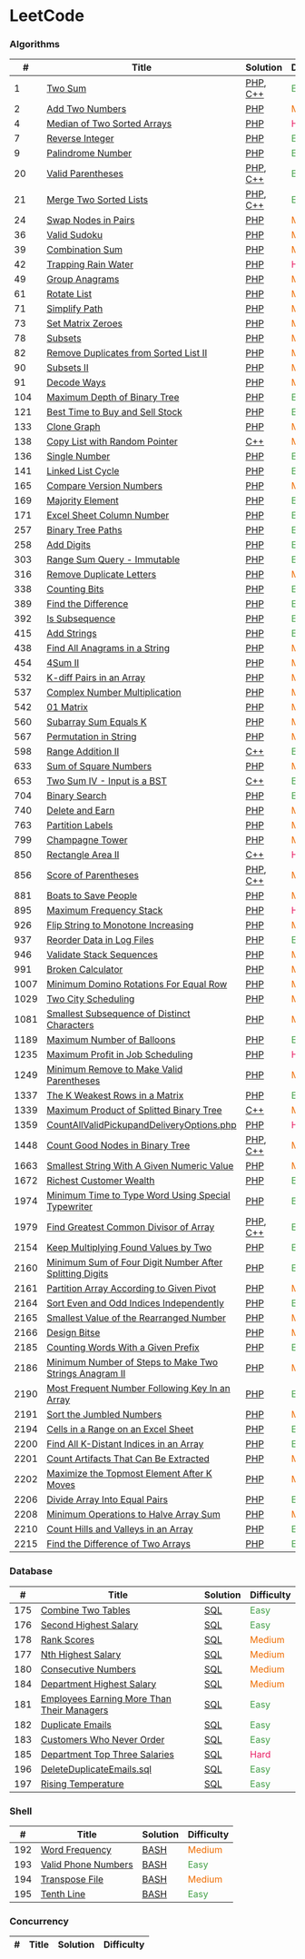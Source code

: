 LeetCode
========

### Algorithms

| #    | Title | Solution | Difficulty |
|------| ----- | -------- | ---------- |
| 1    |[Two Sum](https://leetcode.com/problems/two-sum/) |[PHP](./algorithms/php/1.TwoSum.php), [C++](./algorithms/cpp/1.TwoSum.cpp)|<span style="color: rgb(67, 160, 71)">Easy</span>|
| 2    |[Add Two Numbers](https://leetcode.com/problems/add-two-numbers/) |[PHP](./algorithms/php/2.AddTwoNumbers.php)|<span style="color: rgb(239, 108, 0)">Medium</span>|
| 4    |[Median of Two Sorted Arrays](https://leetcode.com/problems/median-of-two-sorted-arrays/) |[PHP](./algorithms/php/4.MedianofTwoSortedArrays.php)|<span style="color: rgb(233, 30, 99)">Hard</span>|
| 7    |[Reverse Integer](https://leetcode.com/problems/reverse-integer/) |[PHP](./algorithms/php/7.ReverseInteger.php)|<span style="color: rgb(67, 160, 71)">Easy</span>|
| 9    |[Palindrome Number](https://leetcode.com/problems/palindrome-number/) |[PHP](./algorithms/php/9.PalindromeNumber.php)|<span style="color: rgb(67, 160, 71)">Easy</span>|
| 20   |[Valid Parentheses](https://leetcode.com/problems/valid-parentheses/) |[PHP](./algorithms/php/20.ValidParentheses.php), [C++](./algorithms/cpp/20.ValidParentheses.cpp)|<span style="color: rgb(67, 160, 71)">Easy</span>|
| 21   |[Merge Two Sorted Lists](https://leetcode.com/problems/merge-two-sorted-lists/) |[PHP](./algorithms/php/21.MergeTwoSortedLists.php), [C++](./algorithms/cpp/21.MergeTwoSortedLists.cpp)|<span style="color: rgb(67, 160, 71)">Easy</span>|
| 24   |[Swap Nodes in Pairs](https://leetcode.com/problems/swap-nodes-in-pairs/) |[PHP](./algorithms/php/24.SwapNodesinPairs.php)|<span style="color: rgb(239, 108, 0)">Medium</span>|
| 36   |[Valid Sudoku](https://leetcode.com/problems/valid-sudoku/) |[PHP](./algorithms/php/36.ValidSudoku.php)|<span style="color: rgb(239, 108, 0)">Medium</span>|
| 39   |[Combination Sum](https://leetcode.com/problems/combination-sum/) |[PHP](./algorithms/php/39.CombinationSum.php)|<span style="color: rgb(239, 108, 0)">Medium</span>|
| 42   |[Trapping Rain Water](https://leetcode.com/problems/trapping-rain-water/) |[PHP](./algorithms/php/42.TrappingRainWater.php)|<span style="color: rgb(233, 30, 99)">Hard</span>|
| 49   |[Group Anagrams](https://leetcode.com/problems/group-anagrams/) |[PHP](./algorithms/php/49.GroupAnagrams.php)|<span style="color: rgb(239, 108, 0)">Medium</span>|
 | 61   |[Rotate List](https://leetcode.com/problems/rotate-list/) |[PHP](./algorithms/php/61.RotateList.php)|<span style="color: rgb(239, 108, 0)">Medium</span>|
 | 71   |[Simplify Path](https://leetcode.com/problems/simplify-path/) |[PHP](./algorithms/php/71.SimplifyPath.php)|<span style="color: rgb(239, 108, 0)">Medium</span>|
 | 73   |[Set Matrix Zeroes](https://leetcode.com/problems/set-matrix-zeroes/) |[PHP](./algorithms/php/73.SetMatrixZeroes.php)|<span style="color: rgb(239, 108, 0)">Medium</span>|
| 78   |[Subsets](https://leetcode.com/problems/subsets/) |[PHP](./algorithms/php/78.Subsets.php)|<span style="color: rgb(239, 108, 0)">Medium</span>|
| 82   |[Remove Duplicates from Sorted List II](https://leetcode.com/problems/remove-duplicates-from-sorted-list-ii/) |[PHP](./algorithms/php/82.RemoveDuplicatesfromSortedListII.php)|<span style="color: rgb(239, 108, 0)">Medium</span>|
| 90   |[Subsets II](https://leetcode.com/problems/subsets-ii/) |[PHP](./algorithms/php/90.SubsetsII.php)|<span style="color: rgb(239, 108, 0)">Medium</span>|
| 91   |[Decode Ways](https://leetcode.com/problems/decode-ways/) |[PHP](./algorithms/php/91.DecodeWays.php)|<span style="color: rgb(239, 108, 0)">Medium</span>|
| 104  |[Maximum Depth of Binary Tree](https://leetcode.com/problems/maximum-depth-of-binary-tree/) |[PHP](./algorithms/php/104.MaximumDepthofBinaryTree.php)|<span style="color: rgb(67, 160, 71)">Easy</span>|
| 121  |[Best Time to Buy and Sell Stock](https://leetcode.com/problems/best-time-to-buy-and-sell-stock/submissions/) |[PHP](./algorithms/php/121.BestTimetoBuyandSellStock.php)|<span style="color: rgb(67, 160, 71)">Easy</span>|
| 133  |[Clone Graph](https://leetcode.com/problems/clone-graph/) |[PHP](./algorithms/php/133.CloneGraph.php)|<span style="color: rgb(239, 108, 0)">Medium</span>|
| 138  |[Copy List with Random Pointer](https://leetcode.com/problems/copy-list-with-random-pointer/) |[C++](./algorithms/cpp/138.CopyListwithRandomPointer.cpp)|<span style="color: rgb(239, 108, 0)">Medium</span>|
| 136  |[Single Number](https://leetcode.com/problems/single-number/) |[PHP](./algorithms/php/136.SingleNumber.php)|<span style="color: rgb(67, 160, 71)">Easy</span>|
| 141  |[Linked List Cycle](https://leetcode.com/problems/linked-list-cycle/) |[PHP](./algorithms/php/141.LinkedListCycle.php)|<span style="color: rgb(67, 160, 71)">Easy</span>|
| 165  |[Compare Version Numbers](https://leetcode.com/problems/compare-version-numbers/) |[PHP](./algorithms/php/165.CompareVersionNumbers.php)|<span style="color: rgb(239, 108, 0)">Medium</span>|
| 169  |[Majority Element](https://leetcode.com/problems/majority-element/submissions/) |[PHP](./algorithms/php/169.MajorityElement.php)|<span style="color: rgb(67, 160, 71)">Easy</span>|
| 171  |[Excel Sheet Column Number](https://leetcode.com/problems/excel-sheet-column-number/) |[PHP](./algorithms/php/171.ExcelSheetColumnNumber.php)|<span style="color: rgb(67, 160, 71)">Easy</span>|
| 257  |[Binary Tree Paths](https://leetcode.com/problems/binary-tree-paths/) |[PHP](./algorithms/php/257.BinaryTreePaths.php)|<span style="color: rgb(67, 160, 71)">Easy</span>|
| 258  |[Add Digits](https://leetcode.com/problems/add-digits/) |[PHP](./algorithms/php/258.AddDigits.php)|<span style="color: rgb(67, 160, 71)">Easy</span>|
| 303  |[Range Sum Query - Immutable](https://leetcode.com/problems/range-sum-query-immutable/) |[PHP](./algorithms/php/303.RangeSumQuery-Immutable.php)|<span style="color: rgb(67, 160, 71)">Easy</span>|
| 316  |[Remove Duplicate Letters](https://leetcode.com/problems/remove-duplicate-letters/) |[PHP](./algorithms/php/316.RemoveDuplicateLetters.php)|<span style="color: rgb(239, 108, 0)">Medium</span>|
| 338  |[Counting Bits](https://leetcode.com/problems/counting-bits/) |[PHP](./algorithms/php/338.CountingBits.php)|<span style="color: rgb(67, 160, 71)">Easy</span>|
| 389  |[Find the Difference](https://leetcode.com/problems/find-the-difference/) |[PHP](./algorithms/php/389.FindtheDifference.php)|<span style="color: rgb(67, 160, 71)">Easy</span>|
| 392  |[Is Subsequence](https://leetcode.com/problems/is-subsequence/) |[PHP](./algorithms/php/392.IsSubsequence.php)|<span style="color: rgb(67, 160, 71)">Easy</span>|
| 415  |[Add Strings](https://leetcode.com/problems/add-strings/) |[PHP](./algorithms/php/415.AddStrings.php)|<span style="color: rgb(67, 160, 71)">Easy</span>|
| 438  |[Find All Anagrams in a String](https://leetcode.com/problems/find-all-anagrams-in-a-string/) |[PHP](./algorithms/php/438.FindAllAnagramsinaString.php)|<span style="color: rgb(239, 108, 0)">Medium</span>|
| 454  |[4Sum II](https://leetcode.com/problems/4sum-ii/submissions/) |[PHP](./algorithms/php/454.4SumII.php)|<span style="color: rgb(239, 108, 0)">Medium</span>|
| 532  |[K-diff Pairs in an Array](https://leetcode.com/problems/k-diff-pairs-in-an-array/) |[PHP](./algorithms/php/532.K-diffPairsinanArray.php)|<span style="color: rgb(239, 108, 0)">Medium</span>|
| 537  |[Complex Number Multiplication](https://leetcode.com/problems/complex-number-multiplication/) |[PHP](./algorithms/php/537.ComplexNumberMultiplication.php)|<span style="color: rgb(239, 108, 0)">Medium</span>|
| 542  |[01 Matrix](https://leetcode.com/problems/01-matrix/) |[PHP](./algorithms/php/542.01Matrix.php)|<span style="color: rgb(239, 108, 0)">Medium</span>|
| 560  |[Subarray Sum Equals K](https://leetcode.com/problems/subarray-sum-equals-k/) |[PHP](./algorithms/php/560.SubarraySumEqualsK.php)|<span style="color: rgb(239, 108, 0)">Medium</span>|
| 567  |[Permutation in String](https://leetcode.com/problems/permutation-in-string/) |[PHP](./algorithms/php/567.PermutationinString.php)|<span style="color: rgb(239, 108, 0)">Medium</span>|
| 598  |[Range Addition II](https://leetcode.com/problems/range-addition-ii/) |[C++](./algorithms/cpp/598.RangeAdditionII.cpp)|<span style="color: rgb(67, 160, 71)">Easy</span>|
| 633  |[Sum of Square Numbers](https://leetcode.com/problems/sum-of-square-numbers/) |[PHP](./algorithms/php/633.SumofSquareNumbers.php)|<span style="color: rgb(239, 108, 0)">Medium</span>|
| 653  |[Two Sum IV - Input is a BST](https://leetcode.com/problems/two-sum-iv-input-is-a-bst/) |[C++](./algorithms/cpp/653.TwoSumIV-InputisaBST.cpp)|<span style="color: rgb(67, 160, 71)">Easy</span>|
| 704  |[Binary Search](https://leetcode.com/problems/binary-search/) |[PHP](./algorithms/php/704.BinarySearch.php)|<span style="color: rgb(67, 160, 71)">Easy</span>|
| 740  |[Delete and Earn](https://leetcode.com/problems/delete-and-earn/) |[PHP](./algorithms/php/740.DeleteandEarn.php)|<span style="color: rgb(239, 108, 0)">Medium</span>|
| 763  |[Partition Labels](https://leetcode.com/problems/partition-labels/) |[PHP](./algorithms/php/763.PartitionLabels.php)|<span style="color: rgb(239, 108, 0)">Medium</span>|
| 799  |[Champagne Tower](https://leetcode.com/problems/champagne-tower/) |[PHP](./algorithms/php/799.ChampagneTower.php)|<span style="color: rgb(239, 108, 0)">Medium</span>|
| 850  |[Rectangle Area II](https://leetcode.com/problems/rectangle-area-ii/) |[C++](./algorithms/cpp/850.RectangleAreaII.cpp)|<span style="color: rgb(233, 30, 99)">Hard</span>|
| 856  |[Score of Parentheses](https://leetcode.com/problems/score-of-parentheses/) |[PHP](./algorithms/php/856.ScoreofParentheses.php), [C++](./algorithms/cpp/856.ScoreofParentheses.cpp)|<span style="color: rgb(239, 108, 0)">Medium</span>|
| 881  |[Boats to Save People](https://leetcode.com/problems/boats-to-save-people/) |[PHP](./algorithms/php/881.BoatstoSavePeople.php)|<span style="color: rgb(239, 108, 0)">Medium</span>|
| 895  |[Maximum Frequency Stack](https://leetcode.com/problems/maximum-frequency-stack/) |[PHP](./algorithms/php/895.MaximumFrequencyStack.php)|<span style="color: rgb(233, 30, 99)">Hard</span>|
| 926  |[Flip String to Monotone Increasing](https://leetcode.com/problems/flip-string-to-monotone-increasing/) |[PHP](./algorithms/php/926.FlipStringtoMonotoneIncreasing.php)|<span style="color: rgb(239, 108, 0)">Medium</span>|
| 937  |[Reorder Data in Log Files](https://leetcode.com/problems/reorder-data-in-log-files/) |[PHP](./algorithms/php/937.ReorderDatainLogFiles.php)|<span style="color: rgb(67, 160, 71)">Easy</span>|
| 946  |[Validate Stack Sequences](https://leetcode.com/problems/validate-stack-sequences/) |[PHP](./algorithms/php/946.ValidateStackSequences.php)|<span style="color: rgb(239, 108, 0)">Medium</span>|
| 991  |[Broken Calculator](https://leetcode.com/problems/broken-calculator/) |[PHP](./algorithms/php/991.BrokenCalculator.php)|<span style="color: rgb(239, 108, 0)">Medium</span>|
| 1007  |[Minimum Domino Rotations For Equal Row](https://leetcode.com/problems/minimum-domino-rotations-for-equal-row/) |[PHP](./algorithms/php/1007.MinimumDominoRotationsForEqualRow.php)|<span style="color: rgb(239, 108, 0)">Medium</span>|
| 1029  |[Two City Scheduling](https://leetcode.com/problems/two-city-scheduling/) |[PHP](./algorithms/php/1029.TwoCityScheduling.php)|<span style="color: rgb(239, 108, 0)">Medium</span>|
| 1081  |[Smallest Subsequence of Distinct Characters](https://leetcode.com/problems/validate-stack-sequences/) |[PHP](./algorithms/php/1081.SmallestSubsequenceofDistinctCharacters.php)|<span style="color: rgb(239, 108, 0)">Medium</span>|
| 1189 |[Maximum Number of Balloons](https://leetcode.com/problems/maximum-number-of-balloons/) |[PHP](./algorithms/php/1189.MaximumNumberofBalloons.php)|<span style="color: rgb(67, 160, 71)">Easy</span>|
| 1235 |[Maximum Profit in Job Scheduling](https://leetcode.com/problems/maximum-profit-in-job-scheduling/) |[PHP](./algorithms/php/1235.MaximumProfitinJobScheduling.php)|<span style="color: rgb(233, 30, 99)">Hard</span>|
| 1249 |[Minimum Remove to Make Valid Parentheses](https://leetcode.com/problems/minimum-remove-to-make-valid-parentheses/) |[PHP](./algorithms/php/1249.MinimumRemovetoMakeValidParentheses.php)|<span style="color: rgb(239, 108, 0)">Medium</span>|
| 1337 |[The K Weakest Rows in a Matrix](https://leetcode.com/problems/the-k-weakest-rows-in-a-matrix/) |[PHP](./algorithms/php/1337.TheKWeakestRowsinaMatrix.php)|<span style="color: rgb(67, 160, 71)">Easy</span>|
| 1339 |[Maximum Product of Splitted Binary Tree](https://leetcode.com/problems/maximum-product-of-splitted-binary-tree/) |[C++](./algorithms/cpp/1339.MaximumProductofSplittedBinaryTree.cpp)|<span style="color: rgb(239, 108, 0)">Medium</span>|
| 1359 |[CountAllValidPickupandDeliveryOptions.php](https://leetcode.com/problems/count-all-valid-pickup-and-delivery-options/) |[PHP](./algorithms/php/1359.CountAllValidPickupandDeliveryOptions.php)|<span style="color: rgb(233, 30, 99)">Hard</span>|
| 1448 |[Count Good Nodes in Binary Tree](https://leetcode.com/problems/count-good-nodes-in-binary-tree/) |[PHP](./algorithms/php/1448.CountGoodNodesinBinaryTree.php), [C++](./algorithms/cpp/1448.CountGoodNodesinBinaryTree.cpp)|<span style="color: rgb(239, 108, 0)">Medium</span>|
| 1663 |[Smallest String With A Given Numeric Value](https://leetcode.com/problems/smallest-string-with-a-given-numeric-value/) |[PHP](./algorithms/php/1663.SmallestStringWithAGivenNumericValue.php)|<span style="color: rgb(239, 108, 0)">Medium</span>|
| 1672 |[Richest Customer Wealth](https://leetcode.com/problems/richest-customer-wealth/submissions/) |[PHP](./algorithms/php/1672.RichestCustomerWealth.php)|<span style="color: rgb(67, 160, 71)">Easy</span>|
| 1974 |[Minimum Time to Type Word Using Special Typewriter](https://leetcode.com/problems/minimum-time-to-type-word-using-special-typewriter/) |[PHP](./algorithms/php/1974.MinimumTimetoTypeWordUsingSpecialTypewriter.php)|<span style="color: rgb(67, 160, 71)">Easy</span>|
| 1979 |[Find Greatest Common Divisor of Array](https://leetcode.com/problems/find-greatest-common-divisor-of-array/) |[PHP](./algorithms/php/1979.FindGreatestCommonDivisorofArray.php), [C++](./algorithms/cpp/1979.FindGreatestCommonDivisorofArray.cpp)|<span style="color: rgb(67, 160, 71)">Easy</span>|
| 2154 |[Keep Multiplying Found Values by Two](https://leetcode.com/problems/keep-multiplying-found-values-by-two/) |[PHP](./algorithms/php/2154.KeepMultiplyingFoundValuesbyTwo.php)|<span style="color: rgb(67, 160, 71)">Easy</span>|
| 2160 |[Minimum Sum of Four Digit Number After Splitting Digits](https://leetcode.com/problems/minimum-sum-of-four-digit-number-after-splitting-digits/) |[PHP](./algorithms/php/2160.MinimumSumofFourDigitNumberAfterSplittingDigits.php)|<span style="color: rgb(67, 160, 71)">Easy</span>|
| 2161 |[Partition Array According to Given Pivot](https://leetcode.com/problems/partition-array-according-to-given-pivot/) |[PHP](./algorithms/php/2161.PartitionArrayAccordingtoGivenPivot.php)|<span style="color: rgb(239, 108, 0)">Medium</span>|
| 2164 |[Sort Even and Odd Indices Independently](https://leetcode.com/problems/sort-even-and-odd-indices-independently/) |[PHP](./algorithms/php/2164.SortEvenandOddIndicesIndependently.php)|<span style="color: rgb(67, 160, 71)">Easy</span>|
| 2165 |[Smallest Value of the Rearranged Number](https://leetcode.com/problems/smallest-value-of-the-rearranged-number/) |[PHP](./algorithms/php/2165.SmallestValueoftheRearrangedNumber.php)|<span style="color: rgb(239, 108, 0)">Medium</span>|
| 2166 |[Design Bitse](https://leetcode.com/problems/design-bitset/) |[PHP](./algorithms/php/2166.DesignBitset.php)|<span style="color: rgb(239, 108, 0)">Medium</span>|
| 2185 |[Counting Words With a Given Prefix](https://leetcode.com/problems/counting-words-with-a-given-prefix/) |[PHP](./algorithms/php/2185.CountingWordsWithaGivenPrefix.php)|<span style="color: rgb(67, 160, 71)">Easy</span>|
| 2186 |[Minimum Number of Steps to Make Two Strings Anagram II](https://leetcode.com/problems/minimum-number-of-steps-to-make-two-strings-anagram-ii/) |[PHP](./algorithms/php/2186.MinimumNumberofStepstoMakeTwoStringsAnagramII.php)|<span style="color: rgb(239, 108, 0)">Medium</span>|
| 2190 |[Most Frequent Number Following Key In an Array](https://leetcode.com/problems/most-frequent-number-following-key-in-an-array/) |[PHP](./algorithms/php/2190.MostFrequentNumberFollowingKeyInanArray.php)|<span style="color: rgb(67, 160, 71)">Easy</span>|
| 2191 |[Sort the Jumbled Numbers](https://leetcode.com/problems/sort-the-jumbled-numbers/) |[PHP](./algorithms/php/2191.SorttheJumbledNumbers.php)|<span style="color: rgb(239, 108, 0)">Medium</span>|
| 2194 |[Cells in a Range on an Excel Sheet](https://leetcode.com/problems/cells-in-a-range-on-an-excel-sheet/) |[PHP](./algorithms/php/2194.CellsinaRangeonanExcelSheet.php)|<span style="color: rgb(67, 160, 71)">Easy</span>|
| 2200 |[Find All K-Distant Indices in an Array](https://leetcode.com/problems/find-all-k-distant-indices-in-an-array/) |[PHP](./algorithms/php/2200.FindAllK-DistantIndicesinanArray.php)|<span style="color: rgb(67, 160, 71)">Easy</span>|
| 2201 |[Count Artifacts That Can Be Extracted](https://leetcode.com/problems/count-artifacts-that-can-be-extracted/) |[PHP](./algorithms/php/2201.CountArtifactsThatCanBeExtracted.php)|<span style="color: rgb(239, 108, 0)">Medium</span>|
| 2202 |[Maximize the Topmost Element After K Moves](https://leetcode.com/problems/maximize-the-topmost-element-after-k-moves/) |[PHP](./algorithms/php/2202.MaximizetheTopmostElementAfterKMoves.php)|<span style="color: rgb(239, 108, 0)">Medium</span>|
| 2206 |[Divide Array Into Equal Pairs](https://leetcode.com/problems/divide-array-into-equal-pairs/) |[PHP](./algorithms/php/2206.DivideArrayIntoEqualPairs.php)|<span style="color: rgb(67, 160, 71)">Easy</span>|
| 2208 |[Minimum Operations to Halve Array Sum](https://leetcode.com/problems/minimum-operations-to-halve-array-sum/) |[PHP](./algorithms/php/2208.MinimumOperationstoHalveArraySum.php)|<span style="color: rgb(239, 108, 0)">Medium</span>|
| 2210 |[Count Hills and Valleys in an Array](https://leetcode.com/problems/count-hills-and-valleys-in-an-array/) |[PHP](./algorithms/php/2210.CountHillsandValleysinanArray.php)|<span style="color: rgb(67, 160, 71)">Easy</span>|
| 2215 |[Find the Difference of Two Arrays](https://leetcode.com/problems/find-the-difference-of-two-arrays/) |[PHP](./algorithms/php/2215.FindtheDifferenceofTwoArrays.php)|<span style="color: rgb(67, 160, 71)">Easy</span>|

### Database

| # | Title | Solution | Difficulty |
|---| ----- | -------- | ---------- |
|175|[Combine Two Tables](https://leetcode.com/problems/combine-two-tables/)|[SQL](./database/175.CombineTwoTables.sql)|<span style="color: rgb(67, 160, 71)">Easy</span>|
|176|[Second Highest Salary](https://leetcode.com/problems/second-highest-salary/)|[SQL](./database/176.SecondHighestSalary.sql)|<span style="color: rgb(67, 160, 71)">Easy</span>|
|178|[Rank Scores](https://leetcode.com/problems/rank-scores/)|[SQL](./database/178.RankScores.sql)|<span style="color: rgb(239, 108, 0)">Medium</span>|
|177|[Nth Highest Salary](https://leetcode.com/problems/nth-highest-salary/)|[SQL](./database/177.NthHighestSalary.sql)|<span style="color: rgb(239, 108, 0)">Medium</span>|
|180|[Consecutive Numbers](https://leetcode.com/problems/consecutive-numbers/)|[SQL](./database/180.ConsecutiveNumbers.sql)|<span style="color: rgb(239, 108, 0)">Medium</span>|
|184|[Department Highest Salary](https://leetcode.com/problems/department-highest-salary/)|[SQL](./database/184.DepartmentHighestSalary.sql)|<span style="color: rgb(239, 108, 0)">Medium</span>|
|181|[Employees Earning More Than Their Managers](https://leetcode.com/problems/duplicate-emails/)|[SQL](./database/181.EmployeesEarningMoreThanTheirManagers.sql)|<span style="color: rgb(67, 160, 71)">Easy</span>|
|182|[Duplicate Emails](https://leetcode.com/problems/duplicate-emails/)|[SQL](./database/182.DuplicateEmails.sql)|<span style="color: rgb(67, 160, 71)">Easy</span>|
|183|[Customers Who Never Order](https://leetcode.com/problems/customers-who-never-order/)|[SQL](./database/183.CustomersWhoNeverOrder.sql)|<span style="color: rgb(67, 160, 71)">Easy</span>|
|185|[Department Top Three Salaries](https://leetcode.com/problems/department-top-three-salaries/)|[SQL](./database/183.CustomersWhoNeverOrder.sql)|<span style="color: rgb(233, 30, 99)">Hard</span>|
|196|[DeleteDuplicateEmails.sql](https://leetcode.com/problems/delete-duplicate-emails/)|[SQL](./database/196.DeleteDuplicateEmails.sql)|<span style="color: rgb(67, 160, 71)">Easy</span>|
|197|[Rising Temperature](https://leetcode.com/problems/rising-temperature/)|[SQL](./database/197.RisingTemperature.sql)|<span style="color: rgb(67, 160, 71)">Easy</span>|

### Shell

| # | Title | Solution | Difficulty |
|---| ----- | -------- | ---------- |
|192|[Word Frequency](https://leetcode.com/problems/word-frequency/) |[BASH](./shell/192.WordFrequency.sh)|<span style="color: rgb(239, 108, 0)">Medium</span>|
|193|[Valid Phone Numbers](https://leetcode.com/problems/valid-phone-numbers/) |[BASH](./shell/193.ValidPhoneNumbers.sh)|<span style="color: rgb(67, 160, 71)">Easy</span>|
|194|[Transpose File](https://leetcode.com/problems/transpose-file/) |[BASH](./shell/194.TransposeFile.sh)|<span style="color: rgb(239, 108, 0)">Medium</span>|
|195|[Tenth Line](https://leetcode.com/problems/tenth-line/) |[BASH](./shell/195.TenthLine.sh)|<span style="color: rgb(67, 160, 71)">Easy</span>|

### Concurrency

| # | Title | Solution | Difficulty |
|---| ----- | -------- | ---------- |


